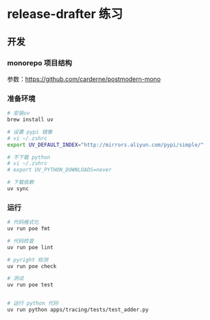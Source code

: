 # release-drafter 练习

## 开发

### monorepo 项目结构

参数：https://github.com/carderne/postmodern-mono

### 准备环境

```bash
# 安装uv
brew install uv

# 设置 pypi 镜像
# vi ~/.zshrc
export UV_DEFAULT_INDEX="http://mirrors.aliyun.com/pypi/simple/"

# 不下载 python
# vi ~/.zshrc
# export UV_PYTHON_DOWNLOADS=never

# 下载依赖
uv sync
```


### 运行
```bash
# 代码格式化
uv run poe fmt

# 代码检查
uv run poe lint

# pyright 检测
uv run poe check

# 测试
uv run poe test


# 运行 python 代码
uv run python apps/tracing/tests/test_adder.py
```